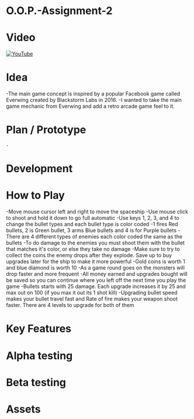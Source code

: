 # O.O.P.-Assignment-2


# Video 
[![YouTube](https://i.ytimg.com/vi/D7d1gAzW0QU/hqdefault.jpg?custom=true&w=196&h=110&stc=true&jpg444=true&jpgq=90&sp=68&sigh=TPqjP-Ae1bI5Ubio-4xUn4a_qfk)](https://www.youtube.com/watch?v=D7d1gAzW0QU&t)

# Idea 
-The main game concept is inspired by a popular Facebook game called Everwing created by Blackstorm Labs in 2016.
-I wanted to take the main game mechanic from Everwing and add a retro arcade game feel to it.

# Plan / Prototype 
	- 

# Development


# How to Play
-Move mouse cursor left and right to move the spaceship
-Use mouse click to shoot and hold it down to go full automatic 
-Use keys 1, 2, 3, and 4 to change the bullet types and each bullet type is color coded 
-1 fires Red bullets, 2 is Green bullet, 3 arms Blue bullets and 4 is for Purple bullets
-There are 4 different types of enemies each color coded the same as the bullets
-To do damage to the enemies you must shoot them with the bullet that matches it's color, or else they take no damage 
-Make sure to try to collect the coins the enemy drops after they explode. Save up to buy upgrades later for the ship to make it more powerful
-Gold coins is worth 1 and blue diamond is worth 10
-As a game round goes on the monsters will drop faster and more frequent
-All money earned and upgrades bought will be saved so you can continue where you left off the next time you play the game
-Bullets starts with 25 damage. Each upgrade increases it by 25 and max out on 100 (if you max it out its 1 shot kill)
-Upgrading bullet speed makes your bullet travel fast and Rate of fire makes your weapon shoot faster. There are 4 levels to upgrade for both of them 

# Key Features 

# Alpha testing

# Beta testing

# Assets 

